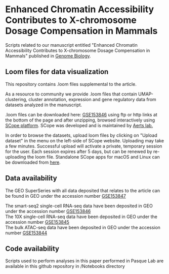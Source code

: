 # Enhanced Chromatin Accessibility Contributes to  X-chromosome Dosage Compensation in Mammals

Scripts related to our manuscript entitled "Enhanced Chromatin Accessibility Contributes to X-chromosome Dosage Compensation in Mammals" published in [Genome Biology]().

## Loom files for data visualization

This repository contains .loom files supplemental to the article. 

As a resource to community we provide .loom files that contain UMAP-clustering, cluster annotation, expression and gene regulatory data from datasets analyzed in the manuscript. 

.loom files can be downloaded here:  [GSE153846](https://www.ncbi.nlm.nih.gov/geo/query/acc.cgi?acc=GSE153846) using ftp or http links at the bottom of the page
and after unzipping, browsed interactively using [SCope platform](https://scope.aertslab.org). SCope was developed and is maintained by [Aerts lab.](https://www.aertslab.org/)

In order to browse the datasets, upload loom files by clicking on "Upload dataset" in the menu on the left-side of SCope website. Uploading may take a few minutes. Successful upload will activate a private, temporary session for the user. Each session expires after 5 days, but can be renewed by re-uploading the loom file. 
Standalone SCope apps for macOS and Linux can be downloaded from [here](https://github.com/aertslab/SCope/releases).

## Data availability

The GEO SuperSeries with all data deposited that relates to the article can be found in GEO under the accession number [GSE153847](https://www.ncbi.nlm.nih.gov/geo/query/acc.cgi?acc=GSE153846)

The smart-seq2 single-cell RNA-seq data have been deposited in GEO under the accession number [GSE153846](https://www.ncbi.nlm.nih.gov/geo/query/acc.cgi?acc=GSE153846)  
The 10X single-cell RNA-seq data have been deposited in GEO under the accession number [GSE153845](https://www.ncbi.nlm.nih.gov/geo/query/acc.cgi?acc=GSE153845)  
The bulk ATAC-seq data have been deposited in GEO under the accession number [GSE153844](https://www.ncbi.nlm.nih.gov/geo/query/acc.cgi?acc=GSE153844)

## Code availability 

Scripts used to perform analyses in this paper performed in Pasque Lab are available in this github repository in /Notebooks directory 


